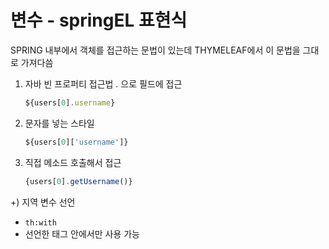 # 변수 - springEL 표현식

SPRING 내부에서 객체를 접근하는 문법이 있는데 THYMELEAF에서 이 문법을 그대로 가져다씀

1. 자바 빈 프로퍼티 접근법 . 으로 필드에 접근
    
    ```jsx
    ${users[0].username}
    ```
    
2. 문자를 넣는 스타일
    
    ```jsx
    ${users[0]['username']}
    ```
    
3. 직접 메소드 호출해서 접근
    
    ```jsx
    {users[0].getUsername()}
    ```
    

+) 지역 변수 선언 

- `th:with`
- 선언한 태그 안에서만 사용 가능